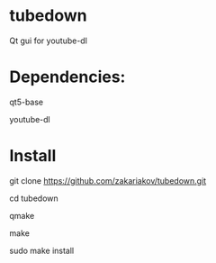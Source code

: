 # tubedown
Qt gui for youtube-dl

# Dependencies:

qt5-base

youtube-dl

# Install

git clone https://github.com/zakariakov/tubedown.git

cd tubedown

qmake

make

sudo make install
